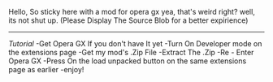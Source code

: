 Hello, So sticky here with a mod for opera gx yea, that's weird right? well, its not shut up. (Please Display The Source Blob for a better expirience)

--------------------------------------------------------------------------------------------------

*Tutorial*
-Get Opera GX If you don't have It yet
-Turn On Developer mode on the extensions page
-Get my mod's .Zip File
-Extract The .Zip
-Re - Enter Opera GX
-Press On the load unpacked button on the same extensions page as earlier
-enjoy!
